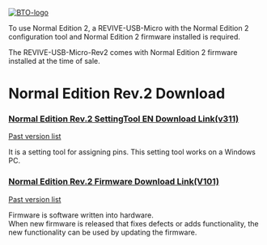 [![BTO-logo](https://bit-trade-one.co.jp/wp/wp-content/uploads/2022/05/logo.png)](https://bit-trade-one.co.jp/)

To use Normal Edition 2, a REVIVE-USB-Micro with the Normal Edition 2 configuration tool and Normal Edition 2 firmware installed is required.

The REVIVE-USB-Micro-Rev2 comes with Normal Edition 2 firmware installed at the time of sale.

# Normal Edition Rev.2 Download
### [Normal Edition Rev.2 SettingTool EN Download Link(v311)](https://github.com/bit-trade-one/ADRVMICR2-REVIVE-USB-Micro-Rev2/raw/master/App/Rev2/Revive_Micro_Ex_CT_v311en.exe)
[Past version list](https://github.com/bit-trade-one/ADRVMICR2-REVIVE-USB-Micro-Rev2/tree/master/App/Rev2)

It is a setting tool for assigning pins.
This setting tool works on a Windows PC.

### [Normal Edition Rev.2 Firmware Download Link(V101)](https://github.com/bit-trade-one/ADRVMICR2-REVIVE-USB-Micro-Rev2/raw/master/Firmware/Rev2/REVIVE_MICRO_Ex_v101.zip)
[Past version list](https://github.com/bit-trade-one/ADRVMICR2-REVIVE-USB-Micro-Rev2/tree/master/Firmware/Rev2)  

Firmware is software written into hardware.  
When new firmware is released that fixes defects or adds functionality, the new functionality can be used by updating the firmware.   


